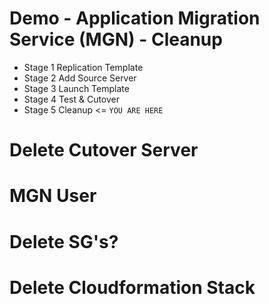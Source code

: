 # Demo - Application Migration Service (MGN) - Cleanup

- Stage 1 Replication Template 
- Stage 2 Add Source Server
- Stage 3 Launch Template
- Stage 4 Test & Cutover
- Stage 5 Cleanup <= `YOU ARE HERE`

# Delete Cutover Server

# MGN User

# Delete SG's?

# Delete Cloudformation Stack